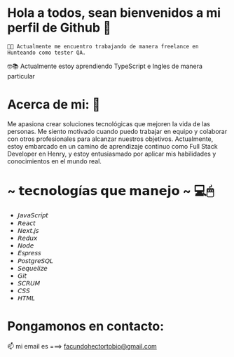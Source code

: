 # Hola a todos, sean bienvenidos a mi perfil de Github 👋

    👨‍💻 Actualmente me encuentro trabajando de manera freelance en Hunteando como tester QA.
  🤓📚 Actualmente estoy aprendiendo TypeScript e Ingles de manera particular 

# Acerca de mi:  💬 
Me apasiona crear soluciones tecnológicas que mejoren la vida de las personas. Me siento motivado cuando puedo trabajar en equipo y colaborar con otros profesionales para alcanzar nuestros objetivos.
Actualmente, estoy embarcado en un camino de aprendizaje continuo como Full Stack Developer en Henry, y estoy entusiasmado por aplicar mis habilidades y conocimientos en el mundo real.

# ~ 𝘁𝗲𝗰𝗻𝗼𝗹𝗼𝗴í𝗮𝘀 𝗾𝘂𝗲 𝗺𝗮𝗻𝗲𝗷𝗼 ~ 💻🖱
* 𝘑𝘢𝘷𝘢𝘚𝘤𝘳𝘪𝑝𝘵
* 𝘙𝘦𝘢𝘤𝘵
* 𝘕𝘦𝘹𝘵.𝘫𝘴
* 𝘙𝘦𝘥𝘶𝘹
* 𝘕𝘰𝘥𝘦
* 𝘌𝘴𝑝𝘳𝘦𝘴𝘴
* 𝘗𝘰𝘴𝘵𝘨𝘳𝘦𝘚𝘘𝘓
* 𝘚𝘦𝘲𝘶𝘦𝘭𝘪𝘻𝘦
* 𝘎𝘪𝘵
* 𝘚𝘊𝘙𝘜𝘔
* 𝘊𝘚𝘚
* 𝘏𝘛𝘔𝘓

# Pongamonos en contacto: 
📫 mi email es ===>  facundohectortobio@gmail.com